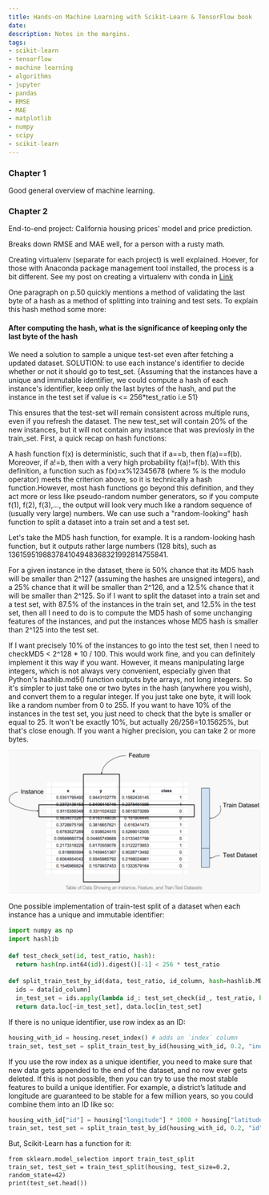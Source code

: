 ```yaml
---
title: Hands-on Machine Learning with Scikit-Learn & TensorFlow book
date: 
description: Notes in the margins.
tags: 
- scikit-learn
- tensorflow
- machine learning 
- algorithms
- jupyter
- pandas
- RMSE
- MAE
- matplotlib
- numpy
- scipy
- scikit-learn
---
```

### Chapter 1 
Good general overview of machine learning.

### Chapter 2
End-to-end project: California housing prices' model and price prediction. 

Breaks down RMSE and MAE well, for a person with a rusty math.

Creating virtualenv (separate for each project) is well explained. Hoever, for those with Anaconda package management tool installed, the process is a bit different. See my post on creating a virtualenv with conda in [Link](../today-i-learned#jupyter-notebook-fails-to-start-on-mac)

One paragraph on p.50 quickly mentions a method of validating the last byte of a hash as a method of splitting into training and test sets. To explain this hash method some more:

#### After computing the hash, what is the significance of keeping only the last byte of the hash

We need a solution to sample a unique test-set even after fetching a updated dataset. SOLUTION: to use each instance's identifier to decide whether or not it should go to test_set. {Assuming that the instances have a unique and immutable identifier, we could compute a hash of each instance's identifier, keep only the last bytes of the hash, and put the instance in the test set if value is <= 256*test_ratio i.e 51}

This ensures that the test-set will remain consistent across multiple runs, even if you refresh the dataset. The new test_set will contain 20% of the new instances, but it will not contain any instance that was previosly in the train_set. First, a quick recap on hash functions:

A hash function f(x) is deterministic, such that if a==b, then f(a)==f(b).
Moreover, if a!=b, then with a very high probability f(a)!=f(b). With this definition, a function such as f(x)=x%12345678 (where % is the modulo operator) meets the criterion above, so it is technically a hash function.However, most hash functions go beyond this definition, and they act more or less like pseudo-random number generators, so if you compute f(1), f(2), f(3),..., the output will look very much like a random sequence of (usually very large) numbers.
We can use such a "random-looking" hash function to split a dataset into a train set and a test set.

Let's take the MD5 hash function, for example. It is a random-looking hash function, but it outputs rather large numbers (128 bits), such as 136159519883784104948368321992814755841.

For a given instance in the dataset, there is 50% chance that its MD5 hash will be smaller than 2^127 (assuming the hashes are unsigned integers), and a 25% chance that it will be smaller than 2^126, and a 12.5% chance that it will be smaller than 2^125. So if I want to split the dataset into a train set and a test set, with 87.5% of the instances in the train set, and 12.5% in the test set, then all I need to do is to compute the MD5 hash of some unchanging features of the instances, and put the instances whose MD5 hash is smaller than 2^125 into the test set.

If I want precisely 10% of the instances to go into the test set, then I need to checkMD5 < 2^128 * 10 / 100. This would work fine, and you can definitely implement it this way if you want. However, it means manipulating large integers, which is not always very convenient, especially given that Python's hashlib.md5() function outputs byte arrays, not long integers. So it's simpler to just take one or two bytes in the hash (anywhere you wish), and convert them to a regular integer. If you just take one byte, it will look like a random number from 0 to 255. If you want to have 10% of the instances in the test set, you just need to check that the byte is smaller or equal to 25. It won't be exactly 10%, but actually 26/256=10.15625%, but that's close enough. If you want a higher precision, you can take 2 or more bytes.

![Dataset structure](../assets/01dataset.png)

One possible implementation of train-test split of a dataset when each instance has a unique and immutable identifier:
```python
import numpy as np
import hashlib

def test_check_set(id, test_ratio, hash):
  return hash(np.int64(id)).digest()[-1] < 256 * test_ratio

def split_train_test_by_id(data, test_ratio, id_column, hash=hashlib.MD5):
  ids = data[id_column]
  in_test_set = ids.apply(lambda id_: test_set_check(id_, test_ratio, hash))
  return data.loc[~in_test_set], data.loc[in_test_set]
```
If there is no unique identifier, use row index as an ID:
```python
housing_with_id = housing.reset_index() # adds an `index` column 
train_set, test_set = split_train_test_by_id(housing_with_id, 0.2, "index")
```
If you use the row index as a unique identifier, you need to make sure that new data gets appended to the end of the dataset, and no row ever gets deleted. If this is not possible, then you can try to use the most stable features to build a unique identifier. For example, a district’s latitude and longitude are guaranteed to be stable for a few million years, so you could combine them into an ID like so:
```python
housing_with_id["id"] = housing["longitude"] * 1000 + housing["latitude"]
train_set, test_set = split_train_test_by_id(housing_with_id, 0.2, "id")
```
But, Scikit-Learn has a function for it:
```
from sklearn.model_selection import train_test_split
train_set, test_set = train_test_split(housing, test_size=0.2, random_state=42)
print(test_set.head())
```